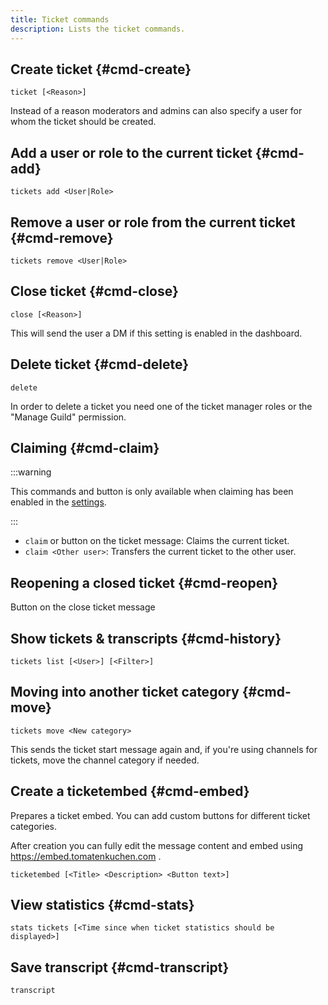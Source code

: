 ```yaml
---
title: Ticket commands
description: Lists the ticket commands.
---
```


## Create ticket {#cmd-create}

`ticket [<Reason>]`

Instead of a reason moderators and admins can also specify a user for whom the ticket should be created.

## Add a user or role to the current ticket {#cmd-add}

`tickets add <User|Role>`

## Remove a user or role from the current ticket {#cmd-remove}

`tickets remove <User|Role>`

## Close ticket {#cmd-close}

`close [<Reason>]`

This will send the user a DM if this setting is enabled in the dashboard.

## Delete ticket {#cmd-delete}

`delete`

In order to delete a ticket you need one of the ticket manager roles or the "Manage Guild" permission.

## Claiming {#cmd-claim}

:::warning

This commands and button is only available when claiming has been enabled in the [settings](/tickets/claiming).

:::

- `claim` or button on the ticket message: Claims the current ticket.
- `claim <Other user>`: Transfers the current ticket to the other user.

## Reopening a closed ticket {#cmd-reopen}

Button on the close ticket message

## Show tickets & transcripts {#cmd-history}

`tickets list [<User>] [<Filter>]`

## Moving into another ticket category {#cmd-move}

`tickets move <New category>`

This sends the ticket start message again and, if you're using channels for tickets, move the channel category if needed.

## Create a ticketembed {#cmd-embed}

Prepares a ticket embed. You can add custom buttons for different ticket categories.

After creation you can fully edit the message content and embed using https://embed.tomatenkuchen.com .

`ticketembed [<Title> <Description> <Button text>]`

## View statistics {#cmd-stats}

`stats tickets [<Time since when ticket statistics should be displayed>]`

## Save transcript {#cmd-transcript}

`transcript`
